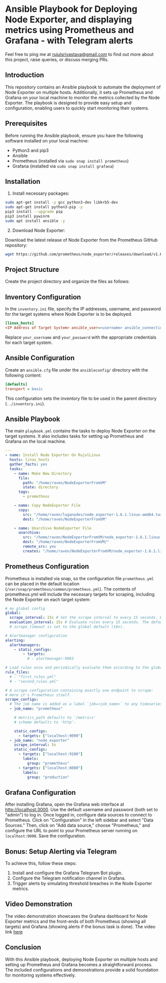 # Ansible Playbook for Deploying Node Exporter, and displaying metrics using Prometheus and Grafana - with Telegram alerts

Feel free to ping me at rujulsrivastava@gmail.com to find out more about this project, raise queries, or discuss merging PRs.

## Introduction

This repository contains an Ansible playbook to automate the deployment of Node Exporter on multiple hosts. Additionally, it sets up Prometheus and Grafana on your local machine to monitor the metrics collected by the Node Exporter. The playbook is designed to provide easy setup and configuration, enabling users to quickly start monitoring their systems.

## Prerequisites

Before running the Ansible playbook, ensure you have the following software installed on your local machine:

- Python3 and pip3
- Ansible
- Prometheus (installed via `sudo snap install prometheus`)
- Grafana (installed via `sudo snap install grafana`)

## Installation

1. Install necessary packages:

```bash
sudo apt-get install -y gcc python3-dev libkrb5-dev
sudo apt-get install python3-pip -y
pip3 install --upgrade pip
pip3 install pywinrm
sudo apt install ansible -y
```
2. Download Node Exporter: 

Download the latest release of Node Exporter from the Prometheus GitHub repository:

```bash
wget https://github.com/prometheus/node_exporter/releases/download/v1.6.1/node_exporter-1.6.1.linux-amd64.tar.gz
```

##  Project Structure
Create the project directory and organize the files as follows:

## Inventory Configuration
In the `inventory.ini` file, specify the IP addresses, username, and password for the target systems where Node Exporter is to be deployed.

```ini
[linux_hosts]
<IP Address of Target System> ansible_user=<username> ansible_connection=winrm ansible_winrm_server_cert_validation=ignore ansible_password=<password>
```
Replace `your_username` and `your_password` with the appropriate credentials for each target system.

## Ansible Configuration
Create an `ansible.cfg` file under the `ansibleconfig/` directory with the following content:

```cfg
[defaults]
transport = basic
```

This configuration sets the inventory file to be used in the parent directory (`../inventory.ini`).

## Ansible Playbook
The main `playbook.yml` contains the tasks to deploy Node Exporter on the target systems. It also includes tasks for setting up Prometheus and Grafana on the local machine.

```yml
---
- name: Install Node Exporter On RujulLinux
  hosts: linux_hosts
  gather_facts: yes
  tasks:
    - name: Make New Directory
      file:
        path: "/home/raven/NodeExporterFromVM"
        state: directory
      tags:
        - prometheus

    - name: Copy NodeExporter File
      copy:
        src: "/home/raven/luganodes/node_exporter-1.6.1.linux-amd64.tar.gz"
        dest: "/home/raven/NodeExporterFromVM"

    - name: Unarchive NodeExporter File
      unarchive:
        src: "/home/raven/NodeExporterFromVM/node_exporter-1.6.1.linux-amd64.tar.gz"
        dest: "/home/raven/NodeExporterFromVM/"
        remote_src: yes
        creates: "/home/raven/NodeExporterFromVM/node_exporter-1.6.1.linux-amd64/"
```
## Prometheus Configuration
Prometheus is installed via snap, so the configuration file `prometheus.yml` can be placed in the default location (`/var/snap/prometheus/common/prometheus.yml`). The contents of prometheus.yml will include the necessary targets for scraping, including the Node Exporter on each target system:

```yml
# my global config
global:
  scrape_interval: 15s # Set the scrape interval to every 15 seconds. Default is every 1 minute.
  evaluation_interval: 15s # Evaluate rules every 15 seconds. The default is every 1 minute.
  # scrape_timeout is set to the global default (10s).

# Alertmanager configuration
alerting:
  alertmanagers:
    - static_configs:
        - targets:
          # - alertmanager:9093

# Load rules once and periodically evaluate them according to the global 'evaluation_interval'.
rule_files:
  # - "first_rules.yml"
  # - "second_rules.yml"

# A scrape configuration containing exactly one endpoint to scrape:
# Here it's Prometheus itself.
scrape_configs:
  # The job name is added as a label `job=<job_name>` to any timeseries scraped from this config.
  - job_name: "prometheus"

    # metrics_path defaults to '/metrics'
    # scheme defaults to 'http'.

    static_configs:
      - targets: ["localhost:9090"]
  - job_name: "node_exporter"
    scrape_interval: 5s
    static_configs:
      - targets: ["localhost:9100"]
        labels:
          group: "prometheus"
      - targets: ["localhost:8080"]
        labels:
          group: "production"
```

## Grafana Configuration
After installing Grafana, open the Grafana web interface at [http://localhost:3000](http://localhost:3000). Use the default username and password (both set to "admin") to log in. Once logged in, configure data sources to connect to Prometheus. Click on "Configuration" in the left sidebar and select "Data Sources." Then, click on "Add data source," choose "Prometheus," and configure the URL to point to your Prometheus server running on `localhost:9090`. Save the configuration.

## Bonus: Setup Alerting via Telegram
To achieve this, follow these steps:

1. Install and configure the Grafana Telegram Bot plugin.
2. Configure the Telegram notification channel in Grafana.
3. Trigger alerts by simulating threshold breaches in the Node Exporter metrics.

## Video Demonstration
The video demonstration showcases the Grafana dashboard for Node Exporter metrics and the front-ends of both Prometheus (showing all targets) and Grafana (showing alerts if the bonus task is done). The video link [here](https://drive.google.com/file/d/1aZqbORRGsMaQgZpCnpYX0wPVzqtR2nbW/view?usp=drive_link)

## Conclusion
With this Ansible playbook, deploying Node Exporter on multiple hosts and setting up Prometheus and Grafana becomes a straightforward process. The included configurations and demonstrations provide a solid foundation for monitoring systems effectively.
